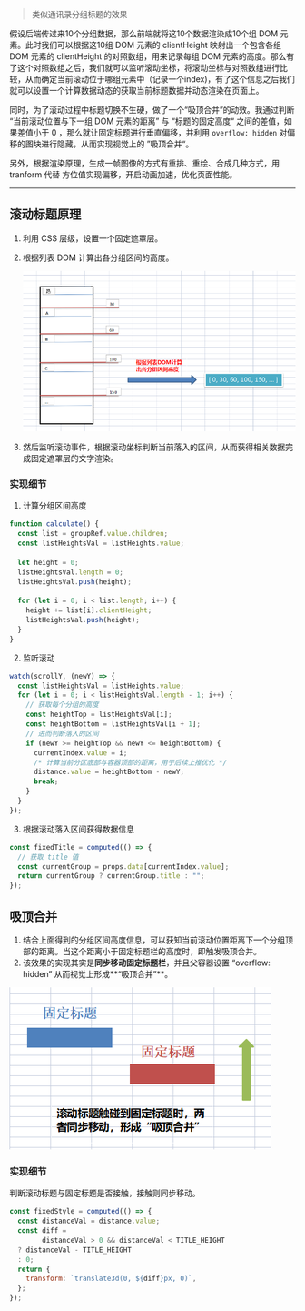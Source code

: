 > 类似通讯录分组标题的效果



假设后端传过来10个分组数据，那么前端就将这10个数据渲染成10个组 DOM 元素。此时我们可以根据这10组 DOM 元素的 clientHeight 映射出一个包含各组 DOM 元素的 clientHeight 的对照数组，用来记录每组 DOM 元素的高度。那么有了这个对照数组之后，我们就可以监听滚动坐标，将滚动坐标与对照数组进行比较，从而确定当前滚动位于哪组元素中（记录一个index)，有了这个信息之后我们就可以设置一个计算数据动态的获取当前标题数据并动态渲染在页面上。

同时，为了滚动过程中标题切换不生硬，做了一个“吸顶合并”的动效。我通过判断 “当前滚动位置与下一组 DOM 元素的距离” 与 “标题的固定高度“ 之间的差值，如果差值小于 0 ，那么就让固定标题进行垂直偏移，并利用 `overflow: hidden` 对偏移的图块进行隐藏，从而实现视觉上的 ”吸顶合并“。

另外，根据渲染原理，生成一帧图像的方式有重排、重绘、合成几种方式，用 tranform 代替 方位值实现偏移，开启动画加速，优化页面性能。



----------

## 滚动标题原理

1. 利用 CSS 层级，设置一个固定遮罩层。

2. 根据列表 DOM 计算出各分组区间的高度。

   ![image-20220720132320965](./image/1.png)

3. 然后监听滚动事件，根据滚动坐标判断当前落入的区间，从而获得相关数据完成固定遮罩层的文字渲染。



### 实现细节



1. 计算分组区间高度

~~~js
function calculate() {
  const list = groupRef.value.children;
  const listHeightsVal = listHeights.value;

  let height = 0;
  listHeightsVal.length = 0;
  listHeightsVal.push(height);

  for (let i = 0; i < list.length; i++) {
    height += list[i].clientHeight;
    listHeightsVal.push(height);
  }
}
~~~

2. 监听滚动

~~~js
watch(scrollY, (newY) => {
  const listHeightsVal = listHeights.value;
  for (let i = 0; i < listHeightsVal.length - 1; i++) {
    // 获取每个分组的高度
    const heightTop = listHeightsVal[i];
    const heightBottom = listHeightsVal[i + 1];
    // 进而判断落入的区间
    if (newY >= heightTop && newY <= heightBottom) {
      currentIndex.value = i;
      /* 计算当前分区底部与容器顶部的距离，用于后续上推优化 */
      distance.value = heightBottom - newY;
      break;
    }
  }
});
~~~

3. 根据滚动落入区间获得数据信息

~~~js
const fixedTitle = computed(() => {
  // 获取 title 值
  const currentGroup = props.data[currentIndex.value];
  return currentGroup ? currentGroup.title : "";
});
~~~





## 吸顶合并



1. 结合上面得到的分组区间高度信息，可以获知当前滚动位置距离下一个分组顶部的距离。当这个距离小于固定标题栏的高度时，即触发吸顶合并。
2. 该效果的实现其实是**同步移动固定标题栏**，并且父容器设置 “overflow: hidden” 从而视觉上形成**“吸顶合并”**。

![image-20220720135839579](./image/2.png)





### 实现细节

判断滚动标题与固定标题是否接触，接触则同步移动。

~~~js
const fixedStyle = computed(() => {
  const distanceVal = distance.value;
  const diff =
        distanceVal > 0 && distanceVal < TITLE_HEIGHT
  ? distanceVal - TITLE_HEIGHT
  : 0;
  return {
    transform: `translate3d(0, ${diff}px, 0)`,
  };
});
~~~









